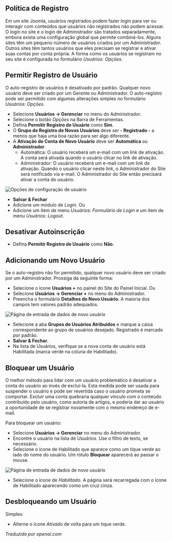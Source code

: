 <!-- Filename: J4.x:User_Registration / Display title: Registro de Usuário  -->

## Política de Registro

Em um site Joomla, usuários registrados podem fazer login para ver ou interagir com conteúdos que usuários não registrados não podem acessar. O login no site e o login de Administrador são tratados separadamente, embora exista uma configuração global que permite combiná-los. Alguns sites têm um pequeno número de usuários criados por um Administrador. Outros sites têm tantos usuários que eles precisam se registrar e ativar suas contas por conta própria. A forma como os usuários se registram no seu site é configurada no formulário *Usuários: Opções*.

## Permitir Registro de Usuário

O auto-registro de usuários é desativado por padrão. Qualquer novo usuário deve ser criado por um Gerente ou Administrador. O auto-registro pode ser permitido com algumas alterações simples no formulário *Usuários: Opções*.

- Selecione **Usuários → Gerenciar** no menu do Administrador.
- Selecione o botão *Opções* na Barra de Ferramentas.
- Defina **Permitir Registro de Usuário** como **Sim**.
- O **Grupo de Registro de Novos Usuários** deve ser **- Registrado -** a menos que haja uma boa razão para ser algo diferente.
- A **Ativação de Conta de Novo Usuário** deve ser **Automática** ou **Administrador**.
  - Automática: O usuário receberá um e-mail com um link de ativação. A conta será ativada quando o usuário clicar no link de ativação.
  - Administrador: O usuário receberá um e-mail com um link de ativação. Quando o usuário clicar neste link, o Administrador do Site será notificado via e-mail. O Administrador do Site então precisará ativar a conta do usuário.

![Opções de configuração de usuário](../../../en/images/users/users-configuration-user-options.png)

- **Salvar & Fechar**
- Adicione um módulo de *Login*. Ou
- Adicione um item de menu *Usuários: Formulário de Login* e um item de menu *Usuários: Logout*.

## Desativar Autoinscrição

- Defina **Permitir Registro de Usuário** como **Não**.

## Adicionando um Novo Usuário

Se o auto-registro não for permitido, qualquer novo usuário deve ser criado por um Administrador. Prossiga da seguinte forma:

- Selecione o ícone **Usuários +** no painel do Site do Painel Inicial. Ou
- Selecione **Usuários **→** Gerenciar +** no menu do Administrador.
- Preencha o formulário **Detalhes do Novo Usuário**. A maioria dos campos tem valores padrão adequados.

![Página de entrada de dados de novo usuário](../../../en/images/users/users-new-user.png)

- Selecione a aba **Grupos de Usuários Atribuídos** e marque a caixa correspondente ao grupo de usuários desejado. Registrado é marcado por padrão.
- **Salvar & Fechar**.
- Na lista de Usuários, verifique se a nova conta de usuário está Habilitada (marca verde na coluna de Habilitado).

## Bloquear um Usuário

O melhor método para lidar com um usuário problemático é desativar a conta do usuário ao invés de excluí-la. Esta medida pode ser usada para suspender o usuário e pode ser revertida caso o usuário prometa se comportar. Excluir uma conta quebraria qualquer vínculo com o conteúdo contribuído pelo usuário, como autoria de artigos, e poderia dar ao usuário a oportunidade de se registrar novamente com o mesmo endereço de e-mail.

Para bloquear um usuário:

- Selecione **Usuários → Gerenciar** no menu do Administrador.
- Encontre o usuário na lista de *Usuários*. Use o filtro de texto, se necessário.
- Selecione o ícone de Habilitado que aparece como um tique verde ao lado do nome do usuário. Um rótulo **Bloquear** aparecerá ao passar o mouse.

![Página de entrada de dados de novo usuário](../../../en/images/users/users-hover-block.png)

- Selecione o ícone de *Habilitado*. A página será recarregada com o ícone de Habilitado aparecendo como um cruz cinza.

## Desbloqueando um Usuário

Simples:

- Alterne o ícone *Ativado* de volta para um tique verde.

*Traduzido por openai.com*

